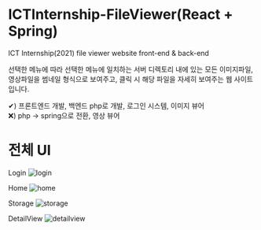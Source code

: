 # ICTInternship-FileViewer(React + Spring)
ICT Internship(2021) file viewer website front-end & back-end

선택한 메뉴에 따라 선택한 메뉴에 일치하는 서버 디렉토리 내에 있는 모든 이미지파일, 영상파일을 썸네일 형식으로 보여주고, 클릭 시 해당 파일을 자세히 보여주는 웹 사이트입니다.

✔) 프론트엔드 개발, 백엔드 php로 개발, 로그인 시스템, 이미지 뷰어
<br/>
❌) php -> spring으로 전환, 영상 뷰어

# 전체 UI
Login
![login](https://user-images.githubusercontent.com/60428537/133401063-79e6a74e-34f3-4b44-9028-67b2959e045f.PNG)

Home
![home](https://user-images.githubusercontent.com/60428537/133401166-424f5785-b774-491b-a1a8-4f526506ef63.PNG)

Storage
![storage](https://user-images.githubusercontent.com/60428537/133401229-c0218931-35a4-4384-950f-cbb975e0fb0b.PNG)

DetailView
![detailview](https://user-images.githubusercontent.com/60428537/133401287-35994207-b4ea-4f29-904f-5ee45ddf8067.PNG)
